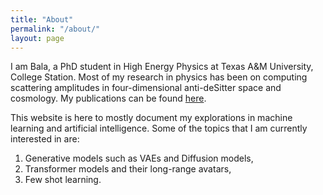 ```yaml
---
title: "About"
permalink: "/about/"
layout: page
---
```


I am Bala, a PhD student in High Energy Physics at Texas A&M University, College Station. Most of my research in physics has been on computing scattering amplitudes in four-dimensional anti-deSitter space and cosmology. My publications can be found [here](https://inspirehep.net/literature?sort=mostrecent&size=25&page=1&q=a%20B.Nagaraj.1&ui-citation-summary=true).

This website is here to mostly document my explorations in machine learning and artificial intelligence. Some of the topics that I am currently interested in are:

1. Generative models such as VAEs and Diffusion models, 
2. Transformer models and their long-range avatars,
3. Few shot learning.
